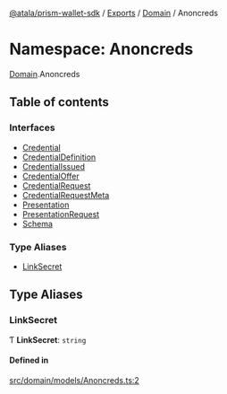 [@atala/prism-wallet-sdk](../README.md) / [Exports](../modules.md) / [Domain](Domain.md) / Anoncreds

# Namespace: Anoncreds

[Domain](Domain.md).Anoncreds

## Table of contents

### Interfaces

- [Credential](../interfaces/Domain.Anoncreds.Credential.md)
- [CredentialDefinition](../interfaces/Domain.Anoncreds.CredentialDefinition.md)
- [CredentialIssued](../interfaces/Domain.Anoncreds.CredentialIssued.md)
- [CredentialOffer](../interfaces/Domain.Anoncreds.CredentialOffer.md)
- [CredentialRequest](../interfaces/Domain.Anoncreds.CredentialRequest.md)
- [CredentialRequestMeta](../interfaces/Domain.Anoncreds.CredentialRequestMeta.md)
- [Presentation](../interfaces/Domain.Anoncreds.Presentation.md)
- [PresentationRequest](../interfaces/Domain.Anoncreds.PresentationRequest.md)
- [Schema](../interfaces/Domain.Anoncreds.Schema.md)

### Type Aliases

- [LinkSecret](Domain.Anoncreds.md#linksecret)

## Type Aliases

### LinkSecret

Ƭ **LinkSecret**: `string`

#### Defined in

[src/domain/models/Anoncreds.ts:2](https://github.com/input-output-hk/atala-prism-wallet-sdk-ts/blob/a3fc2aa/src/domain/models/Anoncreds.ts#L2)
